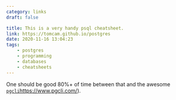 ```yaml
---
category: links
draft: false

title: This is a very handy psql cheatsheet.
link: https://tomcam.github.io/postgres
date: 2020-11-16 13:04:23
tags:
    - postgres
    - programming
    - databases
    - cheatsheets
---
```


One should be good 80%+ of time between that and the awesome [`pgcli`]()https://www.pgcli.com/).

